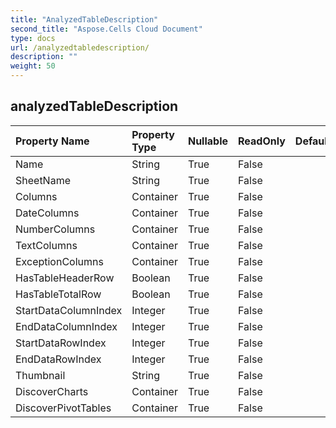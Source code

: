 ```yaml
---
title: "AnalyzedTableDescription"
second_title: "Aspose.Cells Cloud Document"
type: docs
url: /analyzedtabledescription/
description: ""
weight: 50
---
```


## **analyzedTableDescription**

 

| Property Name | Property Type | Nullable |  ReadOnly | DefaultValue | Description | 
| :- | :- | :- |:- |  :- | :- |
| Name | String | True |  False |  |  |  
| SheetName | String | True |  False |  |  |  
| Columns | Container | True |  False |  |  |  
| DateColumns | Container | True |  False |  |  |  
| NumberColumns | Container | True |  False |  |  |  
| TextColumns | Container | True |  False |  |  |  
| ExceptionColumns | Container | True |  False |  |  |  
| HasTableHeaderRow | Boolean | True |  False |  |  |  
| HasTableTotalRow | Boolean | True |  False |  |  |  
| StartDataColumnIndex | Integer | True |  False |  |  |  
| EndDataColumnIndex | Integer | True |  False |  |  |  
| StartDataRowIndex | Integer | True |  False |  |  |  
| EndDataRowIndex | Integer | True |  False |  |  |  
| Thumbnail | String | True |  False |  | Base64String |  
| DiscoverCharts | Container | True |  False |  |  |  
| DiscoverPivotTables | Container | True |  False |  |  |  

